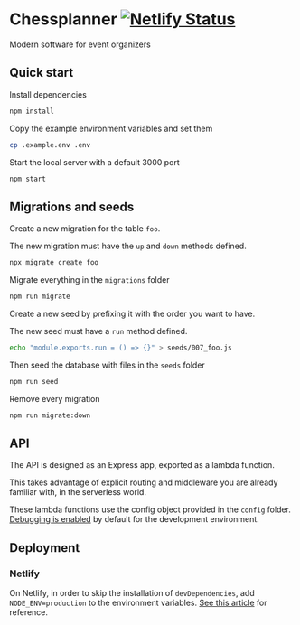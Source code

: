 # Chessplanner [![Netlify Status](https://api.netlify.com/api/v1/badges/07d2cba9-2dc7-4278-9324-be5d635d7efa/deploy-status)](https://app.netlify.com/sites/chessplanner/deploys)

Modern software for event organizers

## Quick start

Install dependencies

```bash
npm install
```

Copy the example environment variables and set them

```bash
cp .example.env .env
```

Start the local server with a default 3000 port

```bash
npm start
```

## Migrations and seeds

Create a new migration for the table `foo`.

The new migration must have the `up` and `down` methods defined.

```bash
npx migrate create foo
```

Migrate everything in the `migrations` folder

```bash
npm run migrate
```

Create a new seed by prefixing it with the order you want to have.

The new seed must have a `run` method defined.

```bash
echo "module.exports.run = () => {}" > seeds/007_foo.js
```

Then seed the database with files in the `seeds` folder

```bash
npm run seed
```

Remove every migration

```bash
npm run migrate:down
```

## API

The API is designed as an Express app, exported as a lambda function.

This takes advantage of explicit routing and middleware you are already familiar with, in the serverless world.

These lambda functions use the config object provided in the `config` folder. [Debugging is enabled](https://www.npmjs.com/package/netlify-lambda#debugging) by default for the development environment.

## Deployment

### Netlify

On Netlify, in order to skip the installation of `devDependencies`, add `NODE_ENV=production` to the environment variables. [See this article](https://docs.netlify.com/configure-builds/manage-dependencies/#node-js-environment) for reference.
